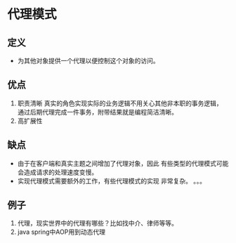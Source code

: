 # 代理模式
## 定义
+ 为其他对象提供一个代理以便控制这个对象的访问。
## 优点
1. 职责清晰
真实的角色实现实际的业务逻辑不用关心其他非本职的事务逻辑，
通过后期代理完成一件事务，附带结果就是编程简洁清晰。
2. 高扩展性
## 缺点
+ 由于在客户端和真实主题之间增加了代理对象，因此 有些类型的代理模式可能会造成请求的处理速度变慢。
+ 实现代理模式需要额外的工作，有些代理模式的实现 非常复杂。
。。。
## 例子
1. 代理，现实世界中的代理有哪些？比如找中介、律师等等。
2. java spring中AOP用到动态代理